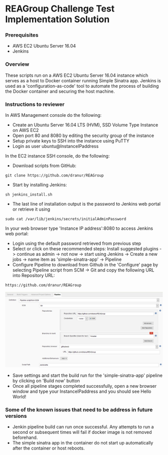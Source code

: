 # REAGroup Challenge Test Implementation Solution

### Prerequisites

- AWS EC2 Ubuntu Server 16.04
- Jenkins 

### Overview

These scripts run on a AWS EC2 Ubuntu Server 16.04 instance which serves as a host to Docker container running Simple Sinatra app. Jenkins is used as a 'configuration-as-code' tool to automate the process of building the Docker container and securing the host machine.

### Instructions to reviewer

In AWS Management console do the following:

- Create an Ubuntu Server 16.04 LTS (HVM), SSD Volume Type Instance on AWS EC2
- Open port 80 and 8080 by editing the security group of the instance
- Setup private keys to SSH into the instance using PuTTY
- Login as user ubuntu@InstanceIPaddress


In the EC2 instance SSH console, do the following:

- Download scripts from GitHub:

```
git clone https://github.com/dranur/REAGroup
```
- Start by installing Jenkins:

```
sh jenkins_install.sh
```
- The last line of installation output is the password to Jenkins web portal or retrieve it using
```
sudo cat /var/lib/jenkins/secrets/initialAdminPassword
```

In your web browser type 'Instance IP address':8080 to access Jenkins web portal:

- Login using the default password retrieved from previous step
- Select or click on these recommended steps: Install suggested plugins -> continue as admin -> not now -> start using Jenkins -> Create a new jobs -> name item as 'simple-sinatra-app' -> Pipeline
- Configure Pipeline to download from Github in the 'Configure' page by selecting Pipeline script from SCM -> Git and copy the following URL into Repository URL:
```
https://github.com/dranur/REAGroup
```

![Jenkins](https://github.com/dranur/REAGroup/blob/master/jenkins-github.png)

- Save settings and start the build run for the 'simple-sinatra-app' pipeline by clicking on 'Build now' button
- Once all pipeline stages completed successfully, open a new browser window and type your InstanceIPaddress and you should see Hello World!

### Some of the known issues that need to be address in future versions

- Jenkin pipeline build can run once successful. Any attempts to run a second or subsequent times  will fail if docker image is not removed beforehand.
- The simple sinatra app in the container do not start up automatically after the container or host reboots.

